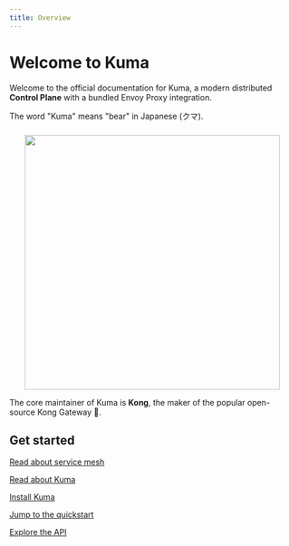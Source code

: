 ```yaml
---
title: Overview
---
```


# Welcome to Kuma

Welcome to the official documentation for Kuma, a modern distributed **Control Plane** with a bundled Envoy Proxy integration.

The word "Kuma" means "bear" in Japanese (クマ).

<center>
<img src="/images/diagrams/main-diagram@2x.png" alt="" style="width: 450px; padding-top: 10px"/>
</center>

The core maintainer of Kuma is **Kong**, the maker of the popular open-source Kong Gateway 🦍.

## Get started

[Read about service mesh](introduction/what-is-a-service-mesh.md)

[Read about Kuma](introduction/what-is-kuma.md)

[Install Kuma](/install/latest/)

[Jump to the quickstart](quickstart/kubernetes.md)

[Explore the API](documentation/http-api.md)
